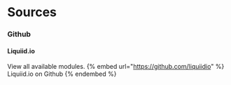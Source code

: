 # Sources

### Github

#### Liquiid.io
View all available modules.
{% embed url="https://github.com/liquiidio" %}
Liquiid.io on Github
{% endembed %}
